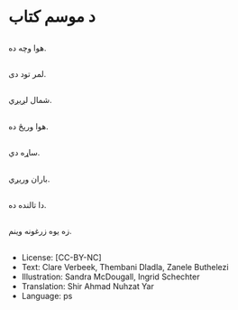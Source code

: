 # د موسم کتاب

##
هوا وچه ده.

##
لمر تود دی.

##
شمال لږیږي.

##
هوا وریځ ده.

##
ساړه دي.

##
باران وریږي.

##
دا تالنده ده.

##
زه یوه زرغونه وینم.

##
* License: [CC-BY-NC]
* Text: Clare Verbeek, Thembani Dladla, Zanele Buthelezi
* Illustration: Sandra McDougall, Ingrid Schechter
* Translation: Shir Ahmad Nuhzat Yar
* Language: ps
